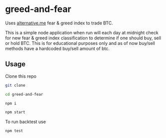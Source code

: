 # greed-and-fear
 Uses [alternative.me](https://alternative.me/crypto/fear-and-greed-index/) fear & greed index to trade BTC.

 This is a simple node application when run will each day at midnight check for new fear & greed index classification to determine if one should buy, sell or hold BTC. This is for educational purposes only and as of now buy/sell methods have a hardcoded buy/sell amount of btc.

 ## Usage
 Clone this repo

 ``` bash
git clone 

cd greed-and-fear

npm i

npm start
```

To run backtest use 

``` bash
npm test
```
